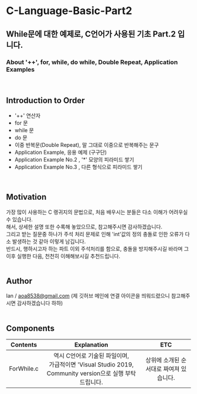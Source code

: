 # C-Language-Basic-Part2<br/>
## While문에 대한 예제로, C언어가 사용된 기초 Part.2 입니다.<br/>
### About '++', for, while, do while, Double Repeat, Application Examples<br/>
<br/>

## Introduction to Order<br/>
- '++' 연산자<br/>
- for 문<br/>
- while 문<br/>
- do 문<br/>
- 이중 반복문(Double Repeat), 말 그대로 이중으로 반복해주는 문구<br/>
- Application Example, 응용 예제 (구구단)<br/>
- Application Example No.2 , '*' 모양의 피라미드 쌓기<br/>
- Application Example No.3 , 다른 형식으로 피라미드 쌓기<br/>
<br/>

## Motivation<br/>
가장 많이 사용하는 C 랭귀지의 문법으로, 처음 배우시는 분들은 다소 이해가 어려우실 수 있습니다.<br/>
해서, 상세한 설명 또한 수록해 놓았으므로, 참고해주시면 감사하겠습니다.<br/>
그리고 받는 질문중 하나가 주석 처리 문제로 인해 'int'값의 정의 충돌로 인한 오류가 다소 발생하는 것 같아 이렇게 남깁니다.<br/>
반드시, 행하시고자 하는 파트 이외 주석처리를 함으로, 충돌을 방지해주시길 바라며 그 이후 실행한 다음, 천천히 이해해보시길 추천드립니다.<br/>
<br/>

## Author<br/>
Ian / aoa8538@gmail.com (제 깃허브 메인에 연결 아이콘을 띄워드렸으니 참고해주시면 감사하겠습니다 하하) <br/>
<br/>

## Components<br/>
|Contents|Explanation|ETC|
|:----:|:----:|:----:|
|ForWhile.c|역시 C언어로 기술된 파일이며,<br/> 가급적이면 'Visual Studio 2019, Community version으로 실행 부탁드립니다.|상위에 소개된 순서대로 짜여져 있습니다.|<br/>
<br/>
